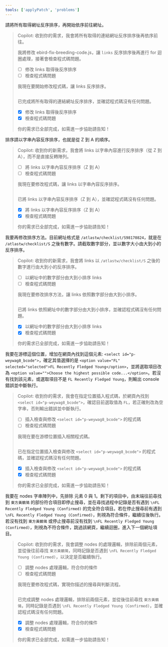 ```yaml
---
tools: ['applyPatch', 'problems']
---
```


請將所有取得網址反序排序，再開始依序前往網址。

> Copilot: 收到你的需求，我會將所有取得的連結網址反序排序後再依序前往。
> 
> 我將修改 ebird-fix-breeding-code.js，讓 `links` 反序排序後再進行 for 迴圈處理，接著會檢查程式碼問題。
> 
> - [ ] 修改 links 取得後反序排序
> - [ ] 檢查程式碼問題
> 
> 我現在要開始修改程式碼，讓 links 反序排序。 
> ```
> 
> ```
> 已完成將所有取得的連結網址反序排序，並確認程式碼沒有任何問題。
> 
> - [x] 修改 links 取得後反序排序
> - [x] 檢查程式碼問題
> 
> 你的需求已全部完成，如需進一步協助請告知！

排序請以字串內容反序排序，也就是從 Z 到 A 的順序。

> Copilot: 收到你的新需求，我會將 links 以字串內容進行反序排序（從 Z 到 A），而不是直接反轉陣列。
> 
> - [ ] 將 links 以字串內容反序排序（Z 到 A）
> - [ ] 檢查程式碼問題
> 
> 我現在要修改程式碼，讓 links 以字串內容反序排序。 
> ```
> 
> ```
> 已將 links 以字串內容反序排序（Z 到 A），並確認程式碼沒有任何問題。
> 
> - [x] 將 links 以字串內容反序排序（Z 到 A）
> - [x] 檢查程式碼問題
> 
> 你的需求已全部完成，如需進一步協助請告知！

我要再修改排序方法。目前網址格式是 `/atlastw/checklist/S98170824`，就是在 `/atlastw/checklist/S` 之後有數字。請截取數字部分，並以數字大小由大到小的反序排序。

> Copilot: 收到你的新需求，我會將 links 以 `/atlastw/checklist/S` 之後的數字進行由大到小的反序排序。
> 
> - [ ] 以網址中的數字部分由大到小排序 links
> - [ ] 檢查程式碼問題
> 
> 我現在要修改排序方法，讓 links 依照數字部分由大到小排序。 
> ```
> 
> ```
> 已將 links 依照網址中的數字部分由大到小排序，並確認程式碼沒有任何問題。
> 
> - [x] 以網址中的數字部分由大到小排序 links
> - [x] 檢查程式碼問題
> 
> 你的需求已全部完成，如需進一步協助請告知！

我要在游標這個位置，增加在網頁內找到這個元素: `<select id="p-weywag8_bcode">`，確定其值選擇的是 `<option value="FL" selected="selected">FL Recently Fledged Young</option>`，並將選取項目改為 `<option value="">Choose the highest possible code...</option>`。若沒有找到該元素，或選取項目不是 `FL Recently Fledged Young`，則輸出 console 錯誤並中斷執行。

> Copilot: 收到你的需求，我會在指定位置插入程式碼，於網頁內找到 `<select id="p-weywag8_bcode">`，確認目前選取值為 `FL`，若正確則改為空字串，否則輸出錯誤並中斷執行。
> 
> - [ ] 插入檢查與修改 `<select id="p-weywag8_bcode">` 的程式碼
> - [ ] 檢查程式碼問題
> 
> 我現在要在游標位置插入相關程式碼。 
> ```
> 
> ```
> 已在指定位置插入檢查與修改 `<select id="p-weywag8_bcode">` 的程式碼，並確認程式碼沒有任何問題。
> 
> - [x] 插入檢查與修改 `<select id="p-weywag8_bcode">` 的程式碼
> - [x] 檢查程式碼問題
> 
> 你的需求已全部完成，如需進一步協助請告知！

我要在 nodes 字串陣列中，先排除 元素 0 與 1。剩下的項目中，由末端往前尋找到 `東方黃鶺鴒` 的部份符合項目即停止搜尋，並在尋找過程中記錄是否有遇到 `\nFL Recently Fledged Young (Confirmed)` 的完全符合項目。若在停止搜尋前有遇到 `\nFL Recently Fledged Young (Confirmed)`，則視為符合條件，繼續往後執行。若沒有找到  `東方黃鶺鴒` 或停止搜尋前沒有找到  `\nFL Recently Fledged Young (Confirmed)`，則視為不符合條件，跳過該網頁，繼續迴圈，進入下一個網址項目。

> Copilot: 收到你的需求，我會調整 nodes 的處理邏輯，排除前兩個元素，並從後往前尋找 `東方黃鶺鴒`，同時記錄是否遇到 `\nFL Recently Fledged Young (Confirmed)`，以決定是否繼續執行。
> 
> - [ ] 調整 nodes 處理邏輯，符合你的條件
> - [ ] 檢查程式碼問題
> 
> 我現在要修改程式碼，實現你描述的搜尋與判斷流程。 
> ```
> 
> ```
> 已完成調整 nodes 處理邏輯，排除前兩個元素，並從後往前尋找 `東方黃鶺鴒`，同時記錄是否遇到 `\nFL Recently Fledged Young (Confirmed)`，並確認程式碼沒有任何問題。
> 
> - [x] 調整 nodes 處理邏輯，符合你的條件
> - [x] 檢查程式碼問題
> 
> 你的需求已全部完成，如需進一步協助請告知！
